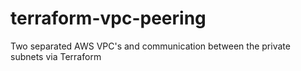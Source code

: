 # terraform-vpc-peering
Two separated AWS VPC's and communication between the private subnets via Terraform
